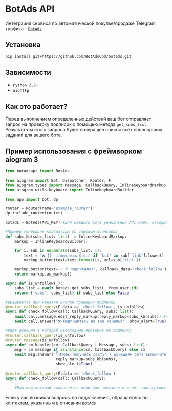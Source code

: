 # BotAds API
Интеграция сервиса по автоматической покупке/продаже Telegram трафика - <a href="https://t.me/Bot_Ads_Bot">``BotAds``</a>



## Установка

```bash
pip install git+https://github.com/BotAdsCod/botads.git
```

## Зависимости

 - ``Python 3.7+``
 - ``aiohttp``

## Как это работает?
Перед выполнением определенных действий ваш бот отправляет запрос на проверку подписок с помощью метода ``get_subs_list``. Результатом этого запроса будет возвращен список всех спонсорских заданий для вашего бота.


## Пример использования с фреймворком aiogram 3

```python
from botadsapi import BotAds

from aiogram import Bot, Dispatcher, Router, F
from aiogram.types import Message, CallbackQuery, InlineKeyboardMarkup
from aiogram.utils.keyboard import InlineKeyboardBuilder

from app import bot, dp

router = Router(name="example_router")
dp.include_router(router)

botads = BotAds(API_KEY) #Для каждого бота уникальный API-ключ, который можно получить в настройках бота, в разделе "Интеграция".

#Пример генерации клавиатуры со списком спонсоров
def subs_kb(subs_list: list) -> InlineKeyboardMarkup:
    markup = InlineKeyboardBuilder()

    for i, sub in enumerate(subs_list, 1):
        text = '❌ {}. запустить бота' if 'bot' in sub['link'].lower() else '❌ {}. подписаться на канал'
        markup.button(text=text.format(i), url=sub['link'])

    markup.button(text='✅ Я подписался', callback_data='check_follow')
    return markup.as_markup()

async def is_unfollow(_):
    subs_list = await botads.get_subs_list(_.from_user.id)
    return {'subs': subs_list} if subs_list else False

#Вызывается при нажатии кнопки проверки подписки
@router.callback_query(F.data == 'check_follow', is_unfollow) 
async def check_follow(call: CallbackQuery, subs: list):
    await call.message.edit_reply_markup(reply_markup=subs_kb(subs)) #Обновление списка спонроских заданий в сообщении
    await call.answer("❌ Подпишитесь на все каналы!", show_alert=True)

#Ваша функция в которой необходима проверка на подписку
@router.callback_query(is_unfollow) 
@router.message(is_unfollow) 
async def cm_handler(cm: CallbackQuery | Message, subs: list):
    msg = cm.message if isinstance(cm, CallbackQuery) else cm
    await msg.answer("👇Чтобы получить доступ к функциям бота выполните задания и нажмите кнопку «✅ Я подписался»👇", 
                      reply_markup=subs_kb(subs),
                      show_alert=True)
    
@router.callback_query(F.data == 'check_follow')
async def check_follow(call: CallbackQuery):
    ...
    #Ваш код который выполняется если для пользователя нет спонсорских заданий (или он подписан на все каналы)
```

Если у вас возникли вопросы по подключению, обращайтесь по контактам, указанным в описании <a href="https://t.me/Bot_Ads_Bot">``BotAds``</a>